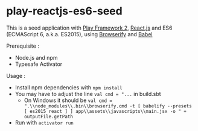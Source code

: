 # play-reactjs-es6-seed
This is a seed application with [Play Framework 2](https://playframework.com/), [React.js](https://facebook.github.io/react/) and ES6 (ECMAScript 6, a.k.a. ES2015), using [Browserify](http://browserify.org/) and [Babel](https://babeljs.io/)

Prerequisite :

* Node.js and npm
* Typesafe Activator

Usage :

* Install npm dependencies with ```npm install```
* You may have to adjust the line ```val cmd = "...``` in build.sbt
  * On Windows it should be ```val cmd = ".\\node_modules\\.bin\\browserify.cmd -t [ babelify --presets [ es2015 react ] ] app\\assets\\javascripts\\main.jsx -o " + outputFile.getPath```
* Run with ```activator run```

